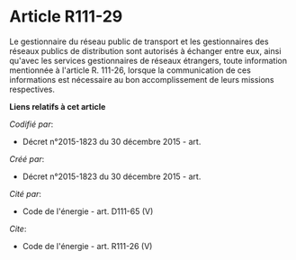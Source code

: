 # Article R111-29

Le gestionnaire du réseau public de transport et les gestionnaires des réseaux publics de distribution sont autorisés à
échanger entre eux, ainsi qu'avec les services gestionnaires de réseaux étrangers, toute information mentionnée à l'article
R. 111-26, lorsque la communication de ces informations est nécessaire au bon accomplissement de leurs missions respectives.

**Liens relatifs à cet article**

_Codifié par_:

  - Décret n°2015-1823 du 30 décembre 2015 - art.

_Créé par_:

  - Décret n°2015-1823 du 30 décembre 2015 - art.

_Cité par_:

  - Code de l'énergie - art. D111-65 (V)

_Cite_:

  - Code de l'énergie - art. R111-26 (V)
